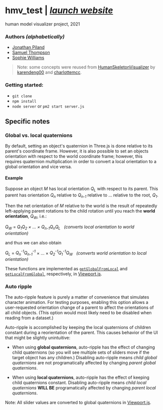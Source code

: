 # hmv_test  | [_launch website_](http://vcm-20389.vm.duke.edu/)

human model visualizer project, 2021

### Authors *(alphabetically)*

 - [Jonathan Piland](https://github.com/jpiland16)
 - [Samuel Thompson](https://github.com/samuel-thompsonn)
 - [Sophie Williams](https://github.com/sosophiemw)

> Note: some concepts were reused from [HumanSkeletonVisualizer](https://github.com/karendeng00/HumanSkeletonVisualizer/) by [karendeng00](https://github.com/karendeng00) and [charlottemcc](https://github.com/charlottemcc).

### Getting started:
 - `git clone`
 - `npm install`
 - `node server` or `pm2 start server.js`

## Specific notes

### Global vs. local quaternions

By default, setting an object's quaternion in Three.js is done relative to its parent's coordinate frame. However, it is also possible to set an objects orientation with respect to the world coordinate frame; however, this requires quaternion multiplication in order to convert a local orientation to a global orientation and vice versa. 

#### Example

Suppose an object *M* has local orientation *Q<sub>L</sub>* with respect to its parent. This parent has orientation *Q<sub>n</sub>* relative to *Q<sub>n-1</sub>* relative to ... relative to the root, *Q<sub>1</sub>*.

Then the net orientation of *M* relative to the world is the result of repeatedly left-applying parent rotations to the child rotation until you reach the __world orientation__, *Q<sub>W</sub>*, i.e.:

*Q<sub>W</sub>* = *Q<sub>1</sub>Q<sub>2</sub> &times; ... &times; Q<sub>n-1</sub>Q<sub>n</sub>Q<sub>L</sub>* &nbsp; *(converts local orientation to world orientation)*

and thus we can also obtain

*Q<sub>L</sub>* = *Q<sub>n</sub><sup>-1</sup>Q<sub>n-1</sub><sup>-1</sup>* &times; ... &times; *Q<sub>2</sub><sup>-1</sup>Q<sub>1</sub><sup>-1</sup>Q<sub>W</sub>* &nbsp; *(converts world orientation to local orientation)*

These functions are implemented as [`getGlobalFromLocal`](https://github.com/jpiland16/hmv_test/blob/master/src/components/Viewport.js#L160-L170) and [`getLocalFromGlobal`](https://github.com/jpiland16/hmv_test/blob/master/src/components/Viewport.js#L172-L184), respectively, in [Viewport.js](https://github.com/jpiland16/hmv_test/blob/master/src/components/Viewport.js).

### Auto ripple

The auto-ripple feature is purely a matter of convenience that simulates character animation. For testing purposes, enabling this option allows a user-requested orientation change of a parent to affect the orientations of all child objects. (This option would most likely need to be disabled when reading from a dataset.) 

Auto-ripple is accomplished by keeping the local quaternions of children constant during a reorientation of the parent. This causes behavior of the UI that might be slightly unintuitive:

 - When using **global quaternions**, auto-ripple has the effect of changing child quaternions (so you will see multiple sets of sliders move if the target object has any children.) Disabling auto-ripple means *child global quaternions* are not programatically affected by changing *parent global quaternions*.

 - When using **local quaternions**, auto-ripple has the effect of keeping child quaternions constant. Disabling auto-ripple means *child local quaternions* **WILL BE** programatically affected by changing *parent local quaternions*.

Note: All slider values are converted to global quaternions in [Viewport.js](https://github.com/jpiland16/hmv_test/blob/master/src/components/Viewport.js).